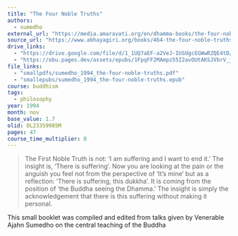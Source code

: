 ```yaml
---
title: "The Four Noble Truths"
authors:
  - sumedho
external_url: "https://media.amaravati.org/en/dhamma-books/the-four-noble-truths-illustrated-ed"
source_url: "https://www.abhayagiri.org/books/464-the-four-noble-truths"
drive_links:
  - "https://drive.google.com/file/d/1_1UQ7aEF-a2VeJ-IUSUgcEGWwRZQE4tD/view?usp=drivesdk"
  - "https://obu.pages.dev/assets/epubs/1FpqFF2MAmpz55I2avOUtAKSJVbrV_jdt.epub"
file_links:
  - "smallpdfs/sumedho_1994_the-four-noble-truths.pdf"
  - "smallepubs/sumedho_1994_the-four-noble-truths.epub"
course: buddhism
tags:
  - philosophy
year: 1994
month: nov
base_value: 1.7
olid: OL23359905M
pages: 47
course_time_multiplier: 0
---
```


> The First Noble Truth is not: ‘I am suffering and I want to end it.’ The insight is, ‘There is suffering’. Now you are looking at the pain or the anguish you feel not from the perspective of ‘It’s mine’ but as a reflection: ‘There is suffering, this dukkha’. It is coming from the position of ‘the Buddha seeing the Dhamma.’ The insight is simply the acknowledgement that there is this suffering without making it personal.

This small booklet was compiled and edited from talks given by Venerable Ajahn Sumedho on the central teaching of the Buddha
